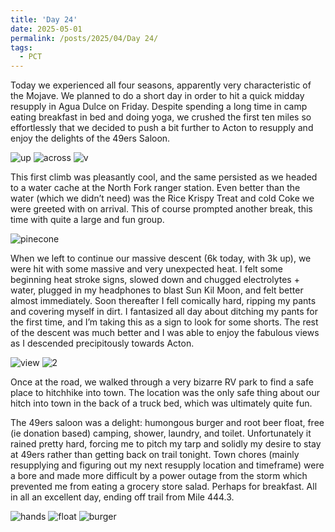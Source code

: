 ```yaml
---
title: 'Day 24'
date: 2025-05-01
permalink: /posts/2025/04/Day 24/
tags:
  - PCT
---
```


Today we experienced all four seasons, apparently very characteristic of the Mojave. We planned to do a short day in order to hit a quick midday resupply in Agua Dulce on Friday. Despite spending a long time in camp eating breakfast in bed and doing yoga, we crushed the first ten miles so effortlessly that we decided to push a bit further to Acton to resupply and enjoy the delights of the 49ers Saloon.

 ![up](/images/IMG_4878.jpeg)
 ![across](/images/IMG_4879.jpeg)
 ![v](/images/IMG_4880.jpeg)

This first climb was pleasantly cool, and the same persisted as we headed to a water cache at the North Fork ranger station. Even better than the water (which we didn’t need) was the Rice Krispy Treat and cold Coke we were greeted with on arrival. This of course prompted another break, this time with quite a large and fun group. 

 ![pinecone](/images/IMG_4886.jpeg)

When we left to continue our massive descent (6k today, with 3k up), we were hit with some massive and very unexpected heat. I felt some beginning heat stroke signs, slowed down and chugged electrolytes + water, plugged in my headphones to blast Sun Kil Moon, and felt better almost immediately. Soon thereafter I fell comically hard, ripping my pants and covering myself in dirt. I fantasized all day about ditching my pants for the first time, and I’m taking this as a sign to look for some shorts. The rest of the descent was much better and I was able to enjoy the fabulous views as I descended precipitously towards Acton.

 ![view](/images/IMG_4890.jpeg)
 ![2](/images/IMG_4891.jpeg)

Once at the road, we walked through a very bizarre RV park to find a safe place to hitchhike into town. The location was the only safe thing about our hitch into town in the back of a truck bed, which was ultimately quite fun. 

The 49ers saloon was a delight: humongous burger and root beer float, free (ie donation based) camping, shower, laundry, and toilet.   Unfortunately it rained pretty hard, forcing me to pitch my tarp and solidly my desire to stay at 49ers rather than getting back on trail tonight. Town chores (mainly resupplying and figuring out my next resupply location and timeframe) were a bore and made more difficult by a power outage from the storm which prevented me from eating a grocery store salad. Perhaps for breakfast. All in all an excellent day, ending off trail from Mile 444.3.

 ![hands](/images/IMG_4893.jpeg)
 ![float](/images/IMG_4894.jpeg)
 ![burger](/images/IMG_4896.jpeg)
